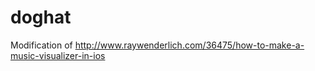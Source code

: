 # doghat

Modification of 
http://www.raywenderlich.com/36475/how-to-make-a-music-visualizer-in-ios
